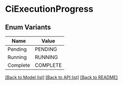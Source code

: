 # CiExecutionProgress

## Enum Variants

| Name | Value |
|---- | -----|
| Pending | PENDING |
| Running | RUNNING |
| Complete | COMPLETE |


[[Back to Model list]](../README.md#documentation-for-models) [[Back to API list]](../README.md#documentation-for-api-endpoints) [[Back to README]](../README.md)


